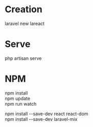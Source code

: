 # Creation

laravel new lareact

# Serve

php artisan serve

# NPM

npm install<br>
npm update<br>
npm run watch

npm install --save-dev react react-dom<br>
npm install --save-dev laravel-mix